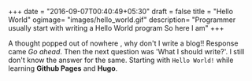 +++
date = "2016-09-07T00:40:49+05:30"
draft = false
title = "Hello World"
ogimage= "images/hello_world.gif"
description= "Programmer usually start with writing a Hello World program So here I am"
+++

A thought popped out of nowhere , why don't I write a blog!! Response came *Go ahead*. Then the next question was 'What I should write?'.
I still don't know the answer for the same. Starting with `Hello World!` while learning **Github Pages** and **Hugo**.
